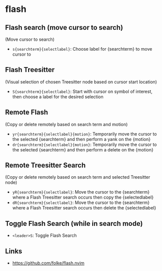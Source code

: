 # flash

## Flash search (move cursor to search)

(Move cursor to search)

- `s{searchterm}{selectlabel}`: Choose label for {searchterm} to move cursor to

## Flash Treesitter

(Visual selection of chosen Treesitter node based on cursor start location)

- `S{searchterm}{selectlabel}`: Start with cursor on symbol of interest, then choose a label for the desired selection

## Remote Flash

(Copy or delete remotely based on search term and motion)

- `yr{searchterm}{selectlabel}{motion}`: Temporarily move the cursor to the selected {searchterm} and then perform a yank on the {motion}
- `dr{searchterm}{selectlabel}{motion}`: Temporarily move the cursor to the selected {searchterm} and then perform a delete on the {motion}

## Remote Treesitter Search

(Copy or delete remotely based on search term and selected Treesitter node)

- `yR{searchterm}{selectlabel}`: Move the cursor to the {searchterm} where a Flash Treesitter search occurs then copy the {selectedlabel}
- `dR{searchterm}{selectlabel}`: Move the cursor to the {searchterm} where a Flash Treesitter search occurs then delete the {selectedlabel}

## Toggle Flash Search (while in search mode)

- `<leader>S`: Toggle Flash Search

## Links

- https://github.com/folke/flash.nvim
